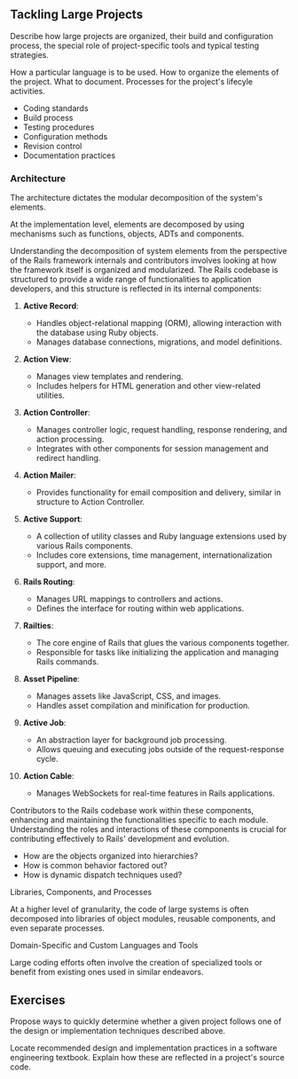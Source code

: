 ## Tackling Large Projects

Describe how large projects are organized, their build and configuration process, the special role of project-specific tools and typical testing strategies. 

How a particular language is to be used.
How to organize the elements of the project.
What to document.
Processes for the project's lifecyle activities.

- Coding standards
- Build process
- Testing procedures
- Configuration methods
- Revision control
- Documentation practices

### Architecture

The architecture dictates the modular decomposition of the system's elements.

At the implementation level, elements are decomposed by using mechanisms such as functions, objects, ADTs and components.

Understanding the decomposition of system elements from the perspective of the Rails framework internals and contributors involves looking at how the framework itself is organized and modularized. The Rails codebase is structured to provide a wide range of functionalities to application developers, and this structure is reflected in its internal components:

1. **Active Record**:
   - Handles object-relational mapping (ORM), allowing interaction with the database using Ruby objects.
   - Manages database connections, migrations, and model definitions.

2. **Action View**:
   - Manages view templates and rendering.
   - Includes helpers for HTML generation and other view-related utilities.

3. **Action Controller**:
   - Manages controller logic,  request handling, response rendering, and action processing.
   - Integrates with other components for session management and redirect handling.

4. **Action Mailer**:
   - Provides functionality for email composition and delivery, similar in structure to Action Controller.

5. **Active Support**:
   - A collection of utility classes and Ruby language extensions used by various Rails components.
   - Includes core extensions, time management, internationalization support, and more.

6. **Rails Routing**:
   - Manages URL mappings to controllers and actions.
   - Defines the interface for routing within web applications.

7. **Railties**:
   - The core engine of Rails that glues the various components together.
   - Responsible for tasks like initializing the application and managing Rails commands.

8. **Asset Pipeline**:
   - Manages assets like JavaScript, CSS, and images.
   - Handles asset compilation and minification for production.

9. **Active Job**:
   - An abstraction layer for background job processing.
   - Allows queuing and executing jobs outside of the request-response cycle.

10. **Action Cable**:
    - Manages WebSockets for real-time features in Rails applications.

Contributors to the Rails codebase  work within these components, enhancing and maintaining the functionalities specific to each module. Understanding the roles and interactions of these components is crucial for contributing effectively to Rails' development and evolution.

- How are the objects organized into hierarchies?
- How is common behavior factored out?
- How is dynamic dispatch techniques used?

Libraries, Components, and Processes

At a higher level of granularity, the code of large systems is often decomposed into libraries of object modules, reusable components, and even separate processes.

Domain-Specific and Custom Languages and Tools

Large coding efforts often involve the creation of specialized tools or benefit from existing ones used in similar endeavors.

## Exercises

Propose ways to quickly determine whether a given project follows one of the design or implementation techniques described above.

Locate recommended design and implementation practices in a software engineering textbook. Explain how these are reflected in a project's source code.
